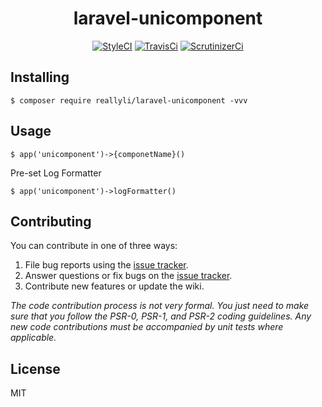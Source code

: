 <h1 align="center"> laravel-unicomponent </h1>

<p align="center">
<a href="https://github.styleci.io/repos/152551123"><img src="https://github.styleci.io/repos/152551123/shield?branch=master" alt="StyleCI"></a> 
<a href="https://travis-ci.org/reallyli/laravel-unicomponent"><img src="https://travis-ci.org/reallyli/laravel-unicomponent.svg?branch=master" alt="TravisCi" /></a> 
<a href="https://scrutinizer-ci.com/g/reallyli/laravel-unicomponent"><img src="https://scrutinizer-ci.com/g/reallyli/laravel-unicomponent/badges/quality-score.png?b=master" alt="ScrutinizerCi" /></a>
</p>


## Installing

```shell
$ composer require reallyli/laravel-unicomponent -vvv
```

## Usage

```shell
$ app('unicomponent')->{componetName}()
```
Pre-set Log Formatter

```shell
$ app('unicomponent')->logFormatter()
```

## Contributing

You can contribute in one of three ways:

1. File bug reports using the [issue tracker](https://github.com/reallyli/laravel-unicomponent/issues).
2. Answer questions or fix bugs on the [issue tracker](https://github.com/reallyli/laravel-unicomponent/issues).
3. Contribute new features or update the wiki.

_The code contribution process is not very formal. You just need to make sure that you follow the PSR-0, PSR-1, and PSR-2 coding guidelines. Any new code contributions must be accompanied by unit tests where applicable._

## License

MIT